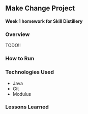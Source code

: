 ## Make Change Project

#### Week 1 homework for Skill Distillery

### Overview

TODO!!

### How to Run

### Technologies Used

* Java
* Git
* Modulus

### Lessons Learned